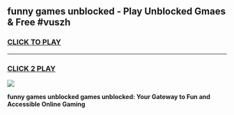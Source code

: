 
## funny games unblocked - Play Unblocked Gmaes & Free #vuszh
<h3>
<a href="https://news.freeplayer.one?title=funny_games_unblocked&ref=03M">CLICK TO PLAY</a></h3>
<hr>

<h3>
<a href="https://news.freeplayer.one?title=funny_games_unblocked&ref=03M">CLICK 2 PLAY</a>
  
</h3>

<a href="https://news.freeplayer.one?title=funny_games_unblocked&ref=03M"><img src="https://clearcache.store/games.png"></a>


**funny games unblocked games unblocked: Your Gateway to Fun and Accessible Online Gaming**
